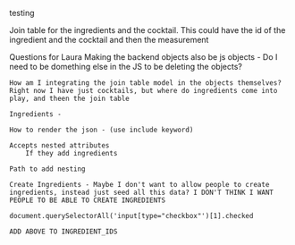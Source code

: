 testing

Join table for the ingredients and the cocktail.
    This could have the id of the ingredient and the cocktail and then the measurement


Questions for Laura
    Making the backend objects also be js objects - Do I need to be domething else in the JS to be deleting the objects?

    How am I integrating the join table model in the objects themselves?  Right now I have just cocktails, but where do ingredients come into play, and theen the join table

    Ingredients - 

    How to render the json - (use include keyword)

    Accepts nested attributes
        If they add ingredients

    Path to add nesting
    
    Create Ingredients - Maybe I don't want to allow people to create ingredients, instead just seed all this data? I DON'T THINK I WANT PEOPLE TO BE ABLE TO CREATE INGREDIENTS

    document.querySelectorAll('input[type="checkbox"')[1].checked

    ADD ABOVE TO INGREDIENT_IDS

